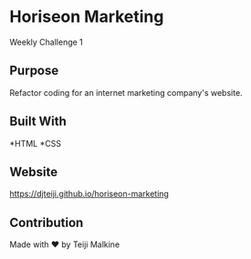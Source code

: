 # Horiseon Marketing
Weekly Challenge 1

## Purpose
Refactor coding for an internet marketing company's website.

## Built With
*HTML
*CSS

## Website
https://djteiji.github.io/horiseon-marketing

## Contribution
Made with ❤️ by Teiji Malkine
